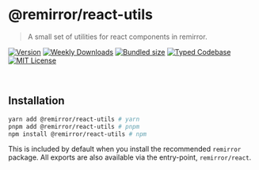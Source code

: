 # @remirror/react-utils

> A small set of utilities for react components in remirror.

[![Version][version]][npm] [![Weekly Downloads][downloads-badge]][npm] [![Bundled size][size-badge]][size] [![Typed Codebase][typescript]](#) [![MIT License][license]](#)

[version]: https://flat.badgen.net/npm/v/@remirror/react-utils
[npm]: https://npmjs.com/package/@remirror/react-utils
[license]: https://flat.badgen.net/badge/license/MIT/purple
[size]: https://bundlephobia.com/result?p=@remirror/react-utils
[size-badge]: https://flat.badgen.net/bundlephobia/minzip/@remirror/react-utils
[typescript]: https://flat.badgen.net/badge/icon/TypeScript?icon=typescript&label
[downloads-badge]: https://badgen.net/npm/dw/@remirror/react-utils/red?icon=npm

<br />

## Installation

```bash
yarn add @remirror/react-utils # yarn
pnpm add @remirror/react-utils # pnpm
npm install @remirror/react-utils # npm
```

This is included by default when you install the recommended `remirror` package. All exports are also available via the entry-point, `remirror/react`.

<br />
